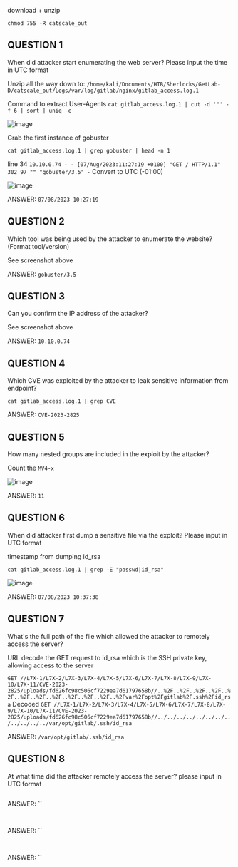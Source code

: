 
download + unzip

`chmod 755 -R catscale_out`

## QUESTION 1
When did attacker start enumerating the web server? Please input the time in UTC format

Unzip all the way down to:
`/home/kali/Documents/HTB/Sherlocks/GetLab-D/catscale_out/Logs/var/log/gitlab/nginx/gitlab_access.log.1`

Command to extract User-Agents
`cat gitlab_access.log.1 | cut -d '"' -f 6 | sort | uniq -c`

![image](https://github.com/user-attachments/assets/1ba86918-97c9-4b3d-a8ad-ecc5c1ca37d5)

Grab the first instance of gobuster
```
cat gitlab_access.log.1 | grep gobuster | head -n 1
  ```

line 34
`10.10.0.74 - - [07/Aug/2023:11:27:19 +0100] "GET / HTTP/1.1" 302 97 "" "gobuster/3.5" -`
Convert to UTC (-01:00)

![image](https://github.com/user-attachments/assets/3bd73a9a-3438-44fa-9673-e05ce3d83e01)

ANSWER: `07/08/2023 10:27:19`


## QUESTION 2
Which tool was being used by the attacker to enumerate the website? (Format tool/version)

See screenshot above

ANSWER: `gobuster/3.5`


## QUESTION 3
Can you confirm the IP address of the attacker?

See screenshot above

ANSWER: `10.10.0.74`


## QUESTION 4
Which CVE was exploited by the attacker to leak sensitive information from endpoint?

```
cat gitlab_access.log.1 | grep CVE
  ```

ANSWER: `CVE-2023-2825`


## QUESTION 5
How many nested groups are included in the exploit by the attacker?

Count the `MV4-x`

![image](https://github.com/user-attachments/assets/9bd3aa2a-010b-45f5-a1e5-2e1c9f823837)


ANSWER: `11`


## QUESTION 6
When did attacker first dump a sensitive file via the exploit? Please input in UTC format

timestamp from dumping id_rsa

```
cat gitlab_access.log.1 | grep -E "passwd|id_rsa"
  ```

![image](https://github.com/user-attachments/assets/4453e44a-6276-493b-b395-ff8017142737)


ANSWER: `07/08/2023 10:37:38`


## QUESTION 7
What's the full path of the file which allowed the attacker to remotely access the server?

URL decode the GET request to id_rsa which is the SSH private key, allowing access to the server

`GET //L7X-1/L7X-2/L7X-3/L7X-4/L7X-5/L7X-6/L7X-7/L7X-8/L7X-9/L7X-10/L7X-11/CVE-2023-2825/uploads/fd626fc98c506cf7229ea7d61797658b//..%2F..%2F..%2F..%2F..%2F..%2F..%2F..%2F..%2F..%2F..%2F..%2Fvar%2Fopt%2Fgitlab%2F.ssh%2Fid_rsa`
Decoded
`GET //L7X-1/L7X-2/L7X-3/L7X-4/L7X-5/L7X-6/L7X-7/L7X-8/L7X-9/L7X-10/L7X-11/CVE-2023-2825/uploads/fd626fc98c506cf7229ea7d61797658b//../../../../../../../../../../../../var/opt/gitlab/.ssh/id_rsa`

ANSWER: `/var/opt/gitlab/.ssh/id_rsa`


## QUESTION 8
At what time did the attacker remotely access the server? please input in UTC format


```

  ```
ANSWER: ``


## 

```

  ```
ANSWER: ``


## 

```

  ```
ANSWER: ``


